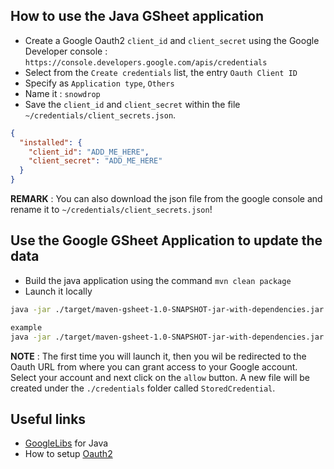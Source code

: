## How to use the Java GSheet application

- Create a Google Oauth2 `client_id` and `client_secret` using the Google Developer console : `https://console.developers.google.com/apis/credentials`
- Select from the `Create credentials` list, the entry `Oauth Client ID`
- Specify as `Application type`, `Others`
- Name it : `snowdrop`
- Save the `client_id` and `client_secret` within the file `~/credentials/client_secrets.json`.
```json
{
  "installed": {
    "client_id": "ADD_ME_HERE",
    "client_secret": "ADD_ME_HERE"
  }
}
```

  **REMARK** : You can also download the json file from the google console and rename it
  to `~/credentials/client_secrets.json`!

## Use the Google GSheet Application to update the data

- Build the java application using the command `mvn clean package`
- Launch it locally
```bash
java -jar ./target/maven-gsheet-1.0-SNAPSHOT-jar-with-dependencies.jar SHEET_ID

example
java -jar ./target/maven-gsheet-1.0-SNAPSHOT-jar-with-dependencies.jar 1YcNuI_lzruhhS4P1mIGnklSnLqfVK6SWQu1BRTP8jY4
```  
**NOTE** : The first time you will launch it, then you wil be redirected to the Oauth URL from where you can grant access
to your Google account.
Select your account and next click on the `allow` button. A new file will be created under the `./credentials` folder called
`StoredCredential`.

 
## Useful links

- [GoogleLibs](https://developers.google.com/api-client-library/java/google-api-java-client/setup) for Java
- How to setup [Oauth2](https://developers.google.com/api-client-library/java/google-api-java-client/oauth2)